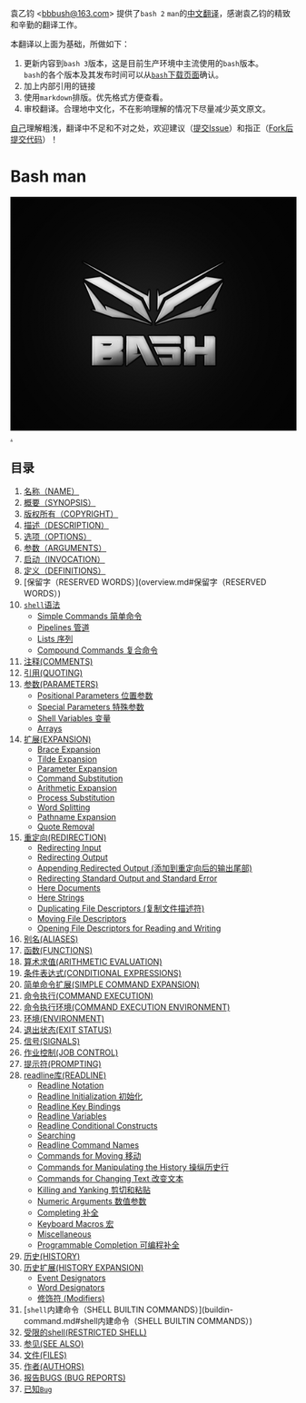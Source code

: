袁乙钧 \<bbbush@163.com\> 提供了`bash 2` `man`的[中文翻译](http://ahei.info/chinese-bash-man.htm)，感谢袁乙钧的精致和辛勤的翻译工作。

本翻译以上面为基础，所做如下：

1. 更新内容到`bash 3`版本，这是目前生产环境中主流使用的`bash`版本。   
`bash`的各个版本及其发布时间可以从[`bash`下载页面](http://ftp.gnu.org/gnu/bash/?C=M;O=A)确认。
1. 加上内部引用的链接
1. 使用`markdown`排版。优先格式方便查看。
1. 审校翻译。合理地中文化，不在影响理解的情况下尽量减少英文原文。

[自己](http://weibo.com/oldratlee)理解粗浅，翻译中不足和不对之处，欢迎建议（[提交Issue](https://github.com/quickhack/translations/issues)）和指正（[Fork后提交代码](https://github.com/quickhack/translations/fork)）！

Bash man
===============================

![bash](images/bash.png "bash")[.](https://www.behance.net/gallery/7384837/DJ-BASH-Logo-Design)

目录
-------------

1. [名称（NAME）](overview.md#名称（NAME）)
1. [概要（SYNOPSIS）](overview.md#概要（SYNOPSIS）)
1. [版权所有（COPYRIGHT）](overview.md#版权所有（COPYRIGHT）)
1. [描述（DESCRIPTION）](overview.md#描述（DESCRIPTION）)
1. [选项（OPTIONS）](overview.md#选项（OPTIONS）)
1. [参数（ARGUMENTS）](overview.md#参数（ARGUMENTS）)
1. [启动（INVOCATION）](overview.md#启动（INVOCATION）)
1. [定义（DEFINITIONS）](overview.md#定义（DEFINITIONS）)
1. [保留字（RESERVED WORDS）](overview.md#保留字（RESERVED WORDS）)
1. [`shell`语法](#shell语法)
    - [Simple Commands 简单命令](#lbAL)
    - [Pipelines 管道](#lbAM)
    - [Lists 序列](#lbAN)
    - [Compound Commands 复合命令](#lbAO)
1. [注释(COMMENTS)](#lbAP)
1. [引用(QUOTING)](#lbAQ)
1. [参数(PARAMETERS)](#lbAR)
    - [Positional Parameters 位置参数](#lbAS)
    - [Special Parameters 特殊参数](#lbAT)
    - [Shell Variables 变量](#lbAU)
    - [Arrays](#lbAV)
1. [扩展(EXPANSION)](#lbAW)
    - [Brace Expansion](#lbAX)
    - [Tilde Expansion](#lbAY)
    - [Parameter Expansion](#lbAZ)
    - [Command Substitution](#lbBA)
    - [Arithmetic Expansion](#lbBB)
    - [Process Substitution](#lbBC)
    - [Word Splitting](#lbBD)
    - [Pathname Expansion](#lbBE)
    - [Quote Removal](#lbBF)
1. [重定向(REDIRECTION)](#lbBG)
    - [Redirecting Input](#lbBH)
    - [Redirecting Output](#lbBI)
    - [Appending Redirected Output (添加到重定向后的输出尾部)](#lbBJ)
    - [Redirecting Standard Output and Standard Error](#lbBK)
    - [Here Documents](#lbBL)
    - [Here Strings](#lbBM)
    - [Duplicating File Descriptors (复制文件描述符)](#lbBN)
    - [Moving File Descriptors](#lbBO)
    - [Opening File Descriptors for Reading and Writing](#lbBP)
1. [别名(ALIASES)](#lbBQ)
1. [函数(FUNCTIONS)](#lbBR)
1. [算术求值(ARITHMETIC EVALUATION)](#lbBS)
1. [条件表达式(CONDITIONAL EXPRESSIONS)](#lbBT)
1. [简单命令扩展(SIMPLE COMMAND EXPANSION)](#lbBU)
1. [命令执行(COMMAND EXECUTION)](#lbBV)
1. [命令执行环境(COMMAND EXECUTION ENVIRONMENT)](#lbBW)
1. [环境(ENVIRONMENT)](#lbBX)
1. [退出状态(EXIT STATUS)](#lbBY)
1. [信号(SIGNALS)](#lbBZ)
1. [作业控制(JOB CONTROL)](#lbCA)
1. [提示符(PROMPTING)](#lbCB)
1. [readline库(READLINE)](#lbCC)
    - [Readline Notation](#lbCD)
    - [Readline Initialization 初始化](#lbCE)
    - [Readline Key Bindings](#lbCF)
    - [Readline Variables](#lbCG)
    - [Readline Conditional Constructs](#lbCH)
    - [Searching](#lbCI)
    - [Readline Command Names](#lbCJ)
    - [Commands for Moving 移动](#lbCK)
    - [Commands for Manipulating the History 操纵历史行](#lbCL)
    - [Commands for Changing Text 改变文本](#lbCM)
    - [Killing and Yanking 剪切和粘贴](#lbCN)
    - [Numeric Arguments 数值参数](#lbCO)
    - [Completing 补全](#lbCP)
    - [Keyboard Macros 宏](#lbCQ)
    - [Miscellaneous](#lbCR)
    - [Programmable Completion 可编程补全](#lbCS)
1. [历史(HISTORY)](#lbCT)
1. [历史扩展(HISTORY EXPANSION)](#lbCU)
    - [Event Designators](#lbCV)
    - [Word Designators](#lbCW)
    - [修饰符 (Modifiers)](#lbCX)
1. [`shell`内建命令（SHELL BUILTIN COMMANDS）](buildin-command.md#shell内建命令（SHELL BUILTIN COMMANDS）)
1. [受限的shell(RESTRICTED SHELL)](#lbCZ)
1. [参见(SEE ALSO)](#lbDA)
1. [文件(FILES)](#lbDB)
1. [作者(AUTHORS)](#lbDC)
1. [报告BUGS (BUG REPORTS)](#lbDD)
1. [已知`Bug`](#lbDE)
